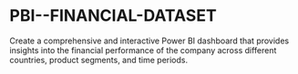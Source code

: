 # PBI--FINANCIAL-DATASET
Create a comprehensive and interactive Power BI dashboard that provides insights into the financial performance of the company across different countries, product segments, and time periods.
